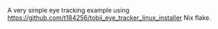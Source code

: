 A very simple eye tracking example using
https://github.com/t184256/tobii_eye_tracker_linux_installer Nix flake.
